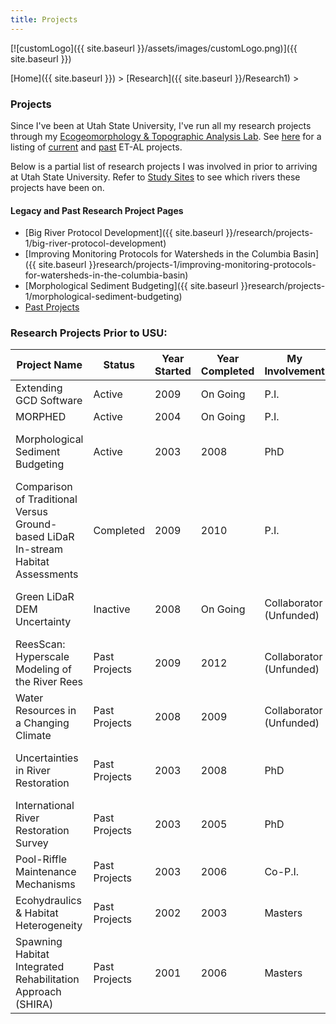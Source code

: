 ```yaml
---
title: Projects
---
```




[![customLogo]({{ site.baseurl }}/assets/images/customLogo.png)]({{ site.baseurl }})

[Home]({{ site.baseurl }})‎ > ‎[Research]({{ site.baseurl }}/Research1)‎ > ‎

### Projects

Since I've been at Utah State University, I've run all my research projects through my [Ecogeomorphology & Topographic Analysis Lab](http://etal.joewheaton.org/). See [here](http://etal.joewheaton.org/projects) for a listing of [current](http://etal.joewheaton.org/projects/current-projects) and [past](http://etal.joewheaton.org/projects/past-projects) ET-AL projects. 

Below is a partial list of research projects I was involved in prior to arriving at Utah State University. Refer to [Study Sites](http://www.joewheaton.org/Home/research/study-sites) to see which rivers these projects have been on.

#### Legacy and Past Research Project Pages

- [Big River Protocol Development]({{ site.baseurl }}/research/projects-1/big-river-protocol-development)
- [Improving Monitoring Protocols for Watersheds in the Columbia Basin]({{ site.baseurl }}research/projects-1/improving-monitoring-protocols-for-watersheds-in-the-columbia-basin)
- [Morphological Sediment Budgeting]({{ site.baseurl }}research/projects-1/morphological-sediment-budgeting)
- [Past Projects](http://www.joewheaton.org/Home/research/projects-1/past-projects)

### Research Projects Prior to USU:

| Project Name                             | Status        | Year Started | Year Completed | My Involvement          | Funding?                               |
| ---------------------------------------- | ------------- | ------------ | -------------- | ----------------------- | -------------------------------------- |
| Extending GCD Software                   | Active        | 2009         | On Going       | P.I.                    | ICRRR, USGS (GCMRC)                    |
| MORPHED                                  | Active        | 2004         | On Going       | P.I.                    | NSF                                    |
| Morphological Sediment Budgeting         | Active        | 2003         | 2008           | PhD                     | Southampton University, CEH, AGU, ORS  |
| Comparison of Traditional Versus Ground-based LiDaR In-stream Habitat Assessments | Completed     | 2009         | 2010           | P.I.                    | USFS                                   |
| Green LiDaR DEM Uncertainty              | Inactive      | 2008         | On Going       | Collaborator (Unfunded) | Eco Logical Research, NOAA, & Unfunded |
| ReesScan: Hyperscale Modeling of the River Rees | Past Projects | 2009         | 2012           | Collaborator (Unfunded) | NERC                                   |
| Water Resources in a Changing Climate    | Past Projects | 2008         | 2009           | Collaborator (Unfunded) | NSF                                    |
| Uncertainties in River Restoration       | Past Projects | 2003         | 2008           | PhD                     | Southampton University, CEH, AGU, ORS  |
| International River Restoration Survey   | Past Projects | 2003         | 2005           | PhD                     | Unfunded                               |
| Pool-Riffle Maintenance Mechanisms       | Past Projects | 2003         | 2006           | Co-P.I.                 | Unfunded                               |
| Ecohydraulics &amp; Habitat Heterogeneity | Past Projects | 2002         | 2003           | Masters                 | EBMUD, CALFED                          |
| Spawning Habitat Integrated Rehabilitation Approach (SHIRA) | Past Projects | 2001         | 2006           | Masters                 | EBMUD, Calfed                          |

